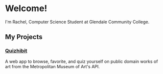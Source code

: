 # Welcome!

I'm Rachel, Computer Science Student at Glendale Community College.

## My Projects

### [Quizhibit](https://quizhibit.herokuapp.com)

A web app to browse, favorite, and quiz yourself on public domain works of art from the Metropolitan Museum of Art's API.

